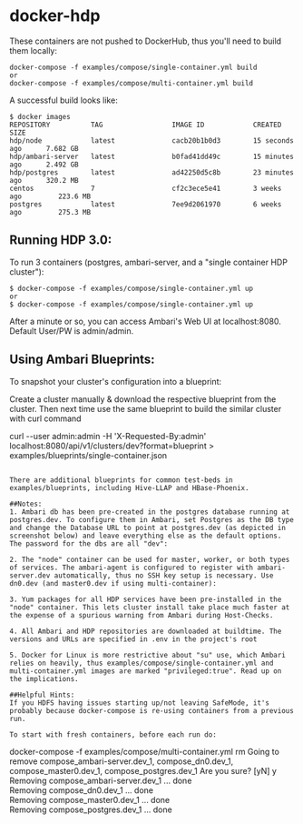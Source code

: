 # docker-hdp

These containers are not pushed to DockerHub, thus you'll need to build them locally:
```
docker-compose -f examples/compose/single-container.yml build
or 
docker-compose -f examples/compose/multi-container.yml build
```

A successful build looks like:
```
$ docker images
REPOSITORY          TAG                 IMAGE ID            CREATED             SIZE
hdp/node            latest              cacb20b1b0d3        15 seconds ago      7.682 GB
hdp/ambari-server   latest              b0fad41dd49c        15 minutes ago      2.492 GB
hdp/postgres        latest              ad42250d5c8b        23 minutes ago      320.2 MB
centos              7                   cf2c3ece5e41        3 weeks ago         223.6 MB
postgres            latest              7ee9d2061970        6 weeks ago         275.3 MB
```

## Running HDP 3.0:
To run 3 containers (postgres, ambari-server, and a "single container HDP cluster"):
```
$ docker-compose -f examples/compose/single-container.yml up
or 
$ docker-compose -f examples/compose/single-container.yml up
```

After a minute or so, you can access Ambari's Web UI at localhost:8080. Default User/PW is admin/admin.

## Using Ambari Blueprints:
To snapshot your cluster's configuration into a blueprint:

Create a cluster manually & download the respective blueprint from the cluster. Then next time use the same blueprint to build the similar cluster with curl command 

curl --user admin:admin -H 'X-Requested-By:admin' localhost:8080/api/v1/clusters/dev?format=blueprint > examples/blueprints/single-container.json 
```

There are additional blueprints for common test-beds in examples/blueprints, including Hive-LLAP and HBase-Phoenix.

##Notes:
1. Ambari db has been pre-created in the postgres database running at postgres.dev. To configure them in Ambari, set Postgres as the DB type and change the Database URL to point at postgres.dev (as depicted in screenshot below) and leave everything else as the default options. The password for the dbs are all "dev":

2. The "node" container can be used for master, worker, or both types of services. The ambari-agent is configured to register with ambari-server.dev automatically, thus no SSH key setup is necessary. Use dn0.dev (and master0.dev if using multi-container):

3. Yum packages for all HDP services have been pre-installed in the "node" container. This lets cluster install take place much faster at the expense of a spurious warning from Ambari during Host-Checks.

4. All Ambari and HDP repositories are downloaded at buildtime. The versions and URLs are specified in .env in the project's root

5. Docker for Linux is more restrictive about "su" use, which Ambari relies on heavily, thus examples/compose/single-container.yml and multi-container.yml images are marked "privileged:true". Read up on the implications.

##Helpful Hints:
If you HDFS having issues starting up/not leaving SafeMode, it's probably because docker-compose is re-using containers from a previous run.

To start with fresh containers, before each run do:
```
docker-compose -f examples/compose/multi-container.yml rm
Going to remove compose_ambari-server.dev_1, compose_dn0.dev_1, compose_master0.dev_1, compose_postgres.dev_1
Are you sure? [yN] y
Removing compose_ambari-server.dev_1 ... done  
Removing compose_dn0.dev_1 ... done  
Removing compose_master0.dev_1 ... done  
Removing compose_postgres.dev_1 ... done  
```
